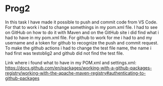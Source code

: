# Prog2
In this task I have made it possible to push and commit code from VS Code.
For that to work i had to change somethings in my pom.xml file.
I had to see on GitHub on how to do it with Maven and on the GitHub site i did find what i had to have in my pom.xml file.
For github to work for me i had to and my username and a token for github to recognize the push and commit request.
To make the github actions i had to change the test file name, the name i had first was testoblig2 and github did not find the test file.

Link where i found what to have in my POM.xml and settings.xml: https://docs.github.com/en/packages/working-with-a-github-packages-registry/working-with-the-apache-maven-registry#authenticating-to-github-packages
